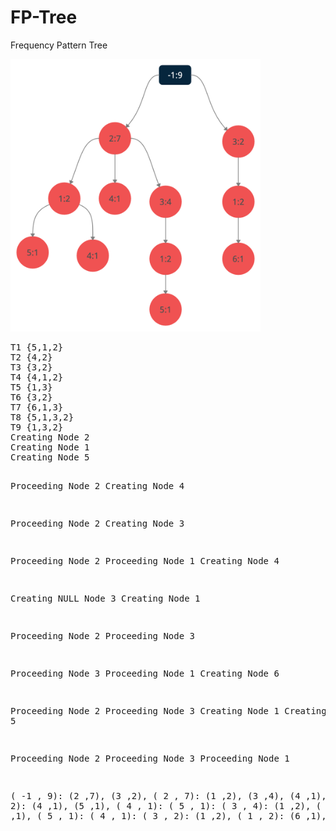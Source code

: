 # FP-Tree
Frequency Pattern Tree
<div> <img src="image/image.png" width="400px"> </div>
<pre>
T1 {5,1,2} 
T2 {4,2} 
T3 {3,2} 
T4 {4,1,2} 
T5 {1,3} 
T6 {3,2} 
T7 {6,1,3} 
T8 {5,1,3,2} 
T9 {1,3,2} 
Creating Node 2
Creating Node 1
Creating Node 5

Proceeding Node 2
Creating Node 4

Proceeding Node 2
Creating Node 3

Proceeding Node 2
Proceeding Node 1
Creating Node 4

Creating NULL Node 3
Creating Node 1

Proceeding Node 2
Proceeding Node 3

Proceeding Node 3
Proceeding Node 1
Creating Node 6

Proceeding Node 2
Proceeding Node 3
Creating Node 1
Creating Node 5

Proceeding Node 2
Proceeding Node 3
Proceeding Node 1

( -1 , 9): (2 ,7), (3 ,2), 
( 2 , 7): (1 ,2), (3 ,4), (4 ,1), 
( 1 , 2): (4 ,1), (5 ,1), 
( 4 , 1): 
( 5 , 1): 
( 3 , 4): (1 ,2), 
( 1 , 2): (5 ,1), 
( 5 , 1): 
( 4 , 1): 
( 3 , 2): (1 ,2), 
( 1 , 2): (6 ,1), 
( 6 , 1): 
</pre>
